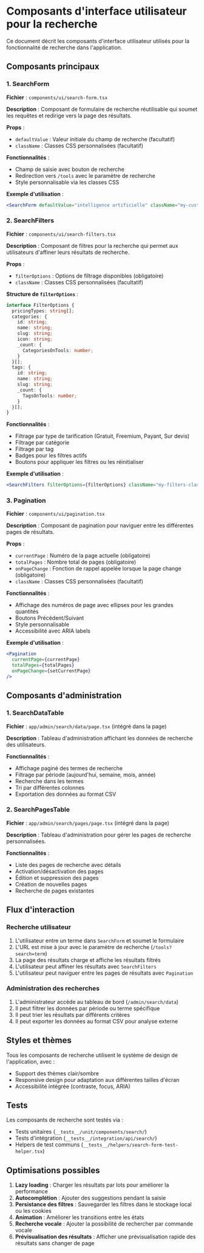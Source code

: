 # Composants d'interface utilisateur pour la recherche

Ce document décrit les composants d'interface utilisateur utilisés pour la fonctionnalité de recherche dans l'application.

## Composants principaux

### 1. SearchForm

**Fichier** : `components/ui/search-form.tsx`

**Description** : Composant de formulaire de recherche réutilisable qui soumet les requêtes et redirige vers la page des résultats.

**Props** :
- `defaultValue` : Valeur initiale du champ de recherche (facultatif)
- `className` : Classes CSS personnalisées (facultatif)

**Fonctionnalités** :
- Champ de saisie avec bouton de recherche
- Redirection vers `/tools` avec le paramètre de recherche
- Style personnalisable via les classes CSS

**Exemple d'utilisation** :
```jsx
<SearchForm defaultValue="intelligence artificielle" className="my-custom-class" />
```

### 2. SearchFilters

**Fichier** : `components/ui/search-filters.tsx`

**Description** : Composant de filtres pour la recherche qui permet aux utilisateurs d'affiner leurs résultats de recherche.

**Props** :
- `filterOptions` : Options de filtrage disponibles (obligatoire)
- `className` : Classes CSS personnalisées (facultatif)

**Structure de `filterOptions`** :
```typescript
interface FilterOptions {
  pricingTypes: string[];
  categories: {
    id: string;
    name: string;
    slug: string;
    icon: string;
    _count: {
      CategoriesOnTools: number;
    }
  }[];
  tags: {
    id: string;
    name: string;
    slug: string;
    _count: {
      TagsOnTools: number;
    }
  }[];
}
```

**Fonctionnalités** :
- Filtrage par type de tarification (Gratuit, Freemium, Payant, Sur devis)
- Filtrage par catégorie
- Filtrage par tag
- Badges pour les filtres actifs
- Boutons pour appliquer les filtres ou les réinitialiser

**Exemple d'utilisation** :
```jsx
<SearchFilters filterOptions={filterOptions} className="my-filters-class" />
```

### 3. Pagination

**Fichier** : `components/ui/pagination.tsx`

**Description** : Composant de pagination pour naviguer entre les différentes pages de résultats.

**Props** :
- `currentPage` : Numéro de la page actuelle (obligatoire)
- `totalPages` : Nombre total de pages (obligatoire)
- `onPageChange` : Fonction de rappel appelée lorsque la page change (obligatoire)
- `className` : Classes CSS personnalisées (facultatif)

**Fonctionnalités** :
- Affichage des numéros de page avec ellipses pour les grandes quantités
- Boutons Précédent/Suivant
- Style personnalisable
- Accessibilité avec ARIA labels

**Exemple d'utilisation** :
```jsx
<Pagination 
  currentPage={currentPage} 
  totalPages={totalPages} 
  onPageChange={setCurrentPage} 
/>
```

## Composants d'administration

### 1. SearchDataTable

**Fichier** : `app/admin/search/data/page.tsx` (intégré dans la page)

**Description** : Tableau d'administration affichant les données de recherche des utilisateurs.

**Fonctionnalités** :
- Affichage paginé des termes de recherche
- Filtrage par période (aujourd'hui, semaine, mois, année)
- Recherche dans les termes
- Tri par différentes colonnes
- Exportation des données au format CSV

### 2. SearchPagesTable

**Fichier** : `app/admin/search/pages/page.tsx` (intégré dans la page)

**Description** : Tableau d'administration pour gérer les pages de recherche personnalisées.

**Fonctionnalités** :
- Liste des pages de recherche avec détails
- Activation/désactivation des pages
- Édition et suppression des pages
- Création de nouvelles pages
- Recherche de pages existantes

## Flux d'interaction

### Recherche utilisateur

1. L'utilisateur entre un terme dans `SearchForm` et soumet le formulaire
2. L'URL est mise à jour avec le paramètre de recherche (`/tools?search=term`)
3. La page des résultats charge et affiche les résultats filtrés
4. L'utilisateur peut affiner les résultats avec `SearchFilters`
5. L'utilisateur peut naviguer entre les pages de résultats avec `Pagination`

### Administration des recherches

1. L'administrateur accède au tableau de bord (`/admin/search/data`)
2. Il peut filtrer les données par période ou terme spécifique
3. Il peut trier les résultats par différents critères
4. Il peut exporter les données au format CSV pour analyse externe

## Styles et thèmes

Tous les composants de recherche utilisent le système de design de l'application, avec :

- Support des thèmes clair/sombre
- Responsive design pour adaptation aux différentes tailles d'écran
- Accessibilité intégrée (contraste, focus, ARIA)

## Tests

Les composants de recherche sont testés via :

- Tests unitaires (`__tests__/unit/components/search/`)
- Tests d'intégration (`__tests__/integration/api/search/`)
- Helpers de test communs (`__tests__/helpers/search-form-test-helper.tsx`)

## Optimisations possibles

1. **Lazy loading** : Charger les résultats par lots pour améliorer la performance
2. **Autocomplétion** : Ajouter des suggestions pendant la saisie
3. **Persistance des filtres** : Sauvegarder les filtres dans le stockage local ou les cookies
4. **Animation** : Améliorer les transitions entre les états
5. **Recherche vocale** : Ajouter la possibilité de rechercher par commande vocale
6. **Prévisualisation des résultats** : Afficher une prévisualisation rapide des résultats sans changer de page 